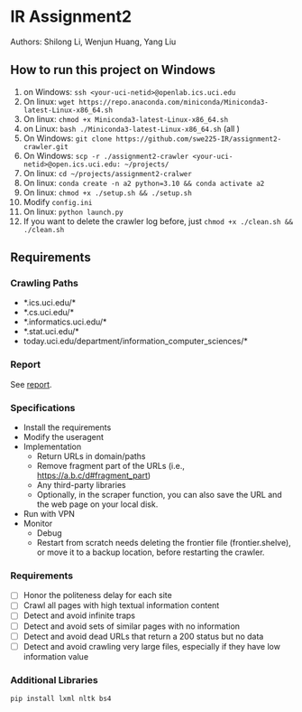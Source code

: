 # IR Assignment2

Authors: Shilong Li, Wenjun Huang, Yang Liu

## How to run this project on Windows

1. on Windows: `ssh <your-uci-netid>@openlab.ics.uci.edu`
2. On linux: `wget https://repo.anaconda.com/miniconda/Miniconda3-latest-Linux-x86_64.sh`
3. On linux: `chmod +x Miniconda3-latest-Linux-x86_64.sh`
4. on Linux: `bash ./Miniconda3-latest-Linux-x86_64.sh` (all <yes>)
5. On Windows: `git clone https://github.com/swe225-IR/assignment2-crawler.git`
6. On Windows: `scp -r ./assignment2-crawler <your-uci-netid>@open.ics.uci.edu: ~/projects/`
7. On linux: `cd ~/projects/assignment2-cralwer`
8. On linux: `conda create -n a2 python=3.10 && conda activate a2`
9. On linux: `chmod +x ./setup.sh && ./setup.sh`
10. Modify `config.ini`
11. On linux: `python launch.py`
12. If you want to delete the crawler log before, just `chmod +x ./clean.sh && ./clean.sh`

## Requirements

### Crawling Paths

- \*.ics.uci.edu/*
- \*.cs.uci.edu/*
- \*.informatics.uci.edu/*
- \*.stat.uci.edu/*
- today.uci.edu/department/information_computer_sciences/*

### Report

See [report](./Assignment-Report.md).

### Specifications

- Install the requirements
- Modify the useragent
- Implementation
  - Return URLs in domain/paths
  - Remove fragment part of the URLs (i.e., https://a.b.c/d#fragment_part)
  - Any third-party libraries
  - Optionally, in the scraper function, you can also save the URL and the web page on your local disk.
- Run with VPN
- Monitor
  - Debug
  - Restart from scratch needs deleting the frontier file (frontier.shelve), or move it to a backup location, before restarting the crawler.

### Requirements
- [ ] Honor the politeness delay for each site
- [ ] Crawl all pages with high textual information content
- [ ] Detect and avoid infinite traps
- [ ] Detect and avoid sets of similar pages with no information
- [ ] Detect and avoid dead URLs that return a 200 status but no data
- [ ] Detect and avoid crawling very large files, especially if they have low information value

### Additional Libraries
```commandline
pip install lxml nltk bs4
```
